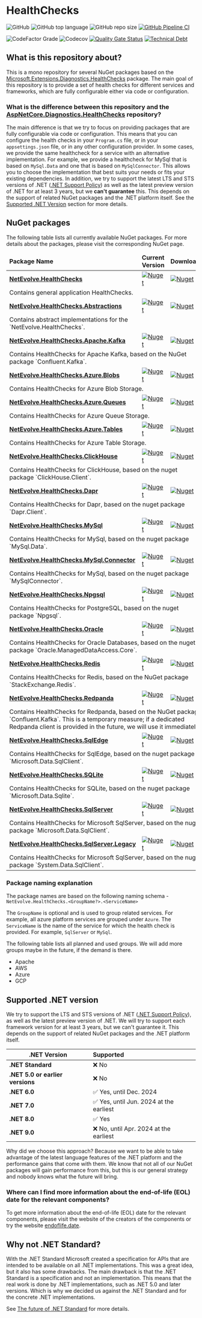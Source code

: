 # HealthChecks

![GitHub](https://img.shields.io/github/license/dailydevops/healthchecks?logo=github)
![GitHub top language](https://img.shields.io/github/languages/top/dailydevops/healthchecks?logo=github)
![GitHub repo size](https://img.shields.io/github/repo-size/dailydevops/healthchecks?logo=github)
[![GitHub Pipeline CI](https://github.com/dailydevops/healthchecks/actions/workflows/cicd.yml/badge.svg?branch=main&event=push)](https://github.com/dailydevops/healthchecks/actions/workflows/cicd.yml)

![CodeFactor Grade](https://img.shields.io/codefactor/grade/github/dailydevops/healthchecks/main?logo=codefactor)
![Codecov](https://img.shields.io/codecov/c/github/dailydevops/healthchecks?logo=codecov)
[![Quality Gate Status](https://sonarcloud.io/api/project_badges/measure?project=dailydevops_healthchecks&metric=alert_status)](https://sonarcloud.io/summary/new_code?id=dailydevops_healthchecks)
[![Technical Debt](https://sonarcloud.io/api/project_badges/measure?project=dailydevops_healthchecks&metric=sqale_index)](https://sonarcloud.io/summary/new_code?id=dailydevops_healthchecks)

## What is this repository about?
This is a mono repository for several NuGet packages based on the [Microsoft.Extensions.Diagnostics.HealthChecks](https://www.nuget.org/packages/Microsoft.Extensions.Diagnostics.HealthChecks) package. The main goal of this repository is to provide a set of health checks for different services and frameworks, which are fully configurable either via code or configuration.

### What is the difference between this repository and the [AspNetCore.Diagnostics.HealthChecks](https://github.com/Xabaril/AspNetCore.Diagnostics.HealthChecks) repository?
The main difference is that we try to focus on providing packages that are fully configurable via code or configuration. This means that you can configure the health checks in your `Program.cs` file, or in your `appsettings.json` file, or in any other configuration provider. In some cases, we provide the same healthcheck for a service with an alternative implementation. For example, we provide a healthcheck for MySql that is based on `MySql.Data` and one that is based on `MySqlConnector`. This allows you to choose the implementation that best suits your needs or fits your existing dependencies.
In addition, we try to support the latest LTS and STS versions of .NET ([.NET Support Policy](https://dotnet.microsoft.com/en-us/platform/support/policy/dotnet-core)) as well as the latest preview version of .NET for at least 3 years, but we **can't guarantee** this. This depends on the support of related NuGet packages and the .NET platform itself. See the [Supported .NET Version](#supported-net-version) section for more details.

## NuGet packages
The following table lists all currently available NuGet packages. For more details about the packages, please visit the corresponding NuGet page.

<!-- packages:start -->
<table>
  <thead>
    <tr>
      <td><b>Package Name</b></td>
      <td><b>Current Version</b></td>
      <td><b>Downloads</b></td>
    </tr>
  </thead>
  <tbody>
    <tr>
      <td><a href="https://www.nuget.org/packages/NetEvolve.HealthChecks/"><b>NetEvolve.HealthChecks</b></a></td>
      <td><a href="https://www.nuget.org/packages/NetEvolve.HealthChecks/"><img src="https://img.shields.io/nuget/v/NetEvolve.HealthChecks?logo=nuget" alt="Nuget"></a></td>
      <td><a href="https://www.nuget.org/packages/NetEvolve.HealthChecks/"><img src="https://img.shields.io/nuget/dt/NetEvolve.HealthChecks?logo=nuget" alt="Nuget"></a></td>
    </tr>
    <tr>
      <td colspan=3>Contains general application HealthChecks.</td>
    </tr>
    <tr>
      <td><a href="https://www.nuget.org/packages/NetEvolve.HealthChecks.Abstractions/"><b>NetEvolve.HealthChecks.Abstractions</b></a></td>
      <td><a href="https://www.nuget.org/packages/NetEvolve.HealthChecks.Abstractions/"><img src="https://img.shields.io/nuget/v/NetEvolve.HealthChecks.Abstractions?logo=nuget" alt="Nuget"></a></td>
      <td><a href="https://www.nuget.org/packages/NetEvolve.HealthChecks.Abstractions/"><img src="https://img.shields.io/nuget/dt/NetEvolve.HealthChecks.Abstractions?logo=nuget" alt="Nuget"></a></td>
    </tr>
    <tr>
      <td colspan=3>Contains abstract implementations for the `NetEvolve.HealthChecks`.</td>
    </tr>
    <tr>
      <td><a href="https://www.nuget.org/packages/NetEvolve.HealthChecks.Apache.Kafka/"><b>NetEvolve.HealthChecks.Apache.Kafka</b></a></td>
      <td><a href="https://www.nuget.org/packages/NetEvolve.HealthChecks.Apache.Kafka/"><img src="https://img.shields.io/nuget/v/NetEvolve.HealthChecks.Apache.Kafka?logo=nuget" alt="Nuget"></a></td>
      <td><a href="https://www.nuget.org/packages/NetEvolve.HealthChecks.Apache.Kafka/"><img src="https://img.shields.io/nuget/dt/NetEvolve.HealthChecks.Apache.Kafka?logo=nuget" alt="Nuget"></a></td>
    </tr>
    <tr>
      <td colspan=3>Contains HealthChecks for Apache Kafka, based on the NuGet package `Confluent.Kafka`.</td>
    </tr>
    <tr>
      <td><a href="https://www.nuget.org/packages/NetEvolve.HealthChecks.Azure.Blobs/"><b>NetEvolve.HealthChecks.Azure.Blobs</b></a></td>
      <td><a href="https://www.nuget.org/packages/NetEvolve.HealthChecks.Azure.Blobs/"><img src="https://img.shields.io/nuget/v/NetEvolve.HealthChecks.Azure.Blobs?logo=nuget" alt="Nuget"></a></td>
      <td><a href="https://www.nuget.org/packages/NetEvolve.HealthChecks.Azure.Blobs/"><img src="https://img.shields.io/nuget/dt/NetEvolve.HealthChecks.Azure.Blobs?logo=nuget" alt="Nuget"></a></td>
    </tr>
    <tr>
      <td colspan=3>Contains HealthChecks for Azure Blob Storage.</td>
    </tr>
    <tr>
      <td><a href="https://www.nuget.org/packages/NetEvolve.HealthChecks.Azure.Queues/"><b>NetEvolve.HealthChecks.Azure.Queues</b></a></td>
      <td><a href="https://www.nuget.org/packages/NetEvolve.HealthChecks.Azure.Queues/"><img src="https://img.shields.io/nuget/v/NetEvolve.HealthChecks.Azure.Queues?logo=nuget" alt="Nuget"></a></td>
      <td><a href="https://www.nuget.org/packages/NetEvolve.HealthChecks.Azure.Queues/"><img src="https://img.shields.io/nuget/dt/NetEvolve.HealthChecks.Azure.Queues?logo=nuget" alt="Nuget"></a></td>
    </tr>
    <tr>
      <td colspan=3>Contains HealthChecks for Azure Queue Storage.</td>
    </tr>
    <tr>
      <td><a href="https://www.nuget.org/packages/NetEvolve.HealthChecks.Azure.Tables/"><b>NetEvolve.HealthChecks.Azure.Tables</b></a></td>
      <td><a href="https://www.nuget.org/packages/NetEvolve.HealthChecks.Azure.Tables/"><img src="https://img.shields.io/nuget/v/NetEvolve.HealthChecks.Azure.Tables?logo=nuget" alt="Nuget"></a></td>
      <td><a href="https://www.nuget.org/packages/NetEvolve.HealthChecks.Azure.Tables/"><img src="https://img.shields.io/nuget/dt/NetEvolve.HealthChecks.Azure.Tables?logo=nuget" alt="Nuget"></a></td>
    </tr>
    <tr>
      <td colspan=3>Contains HealthChecks for Azure Table Storage.</td>
    </tr>
    <tr>
      <td><a href="https://www.nuget.org/packages/NetEvolve.HealthChecks.ClickHouse/"><b>NetEvolve.HealthChecks.ClickHouse</b></a></td>
      <td><a href="https://www.nuget.org/packages/NetEvolve.HealthChecks.ClickHouse/"><img src="https://img.shields.io/nuget/v/NetEvolve.HealthChecks.ClickHouse?logo=nuget" alt="Nuget"></a></td>
      <td><a href="https://www.nuget.org/packages/NetEvolve.HealthChecks.ClickHouse/"><img src="https://img.shields.io/nuget/dt/NetEvolve.HealthChecks.ClickHouse?logo=nuget" alt="Nuget"></a></td>
    </tr>
    <tr>
      <td colspan=3>Contains HealthChecks for ClickHouse, based on the nuget package `ClickHouse.Client`.</td>
    </tr>
    <tr>
      <td><a href="https://www.nuget.org/packages/NetEvolve.HealthChecks.Dapr/"><b>NetEvolve.HealthChecks.Dapr</b></a></td>
      <td><a href="https://www.nuget.org/packages/NetEvolve.HealthChecks.Dapr/"><img src="https://img.shields.io/nuget/v/NetEvolve.HealthChecks.Dapr?logo=nuget" alt="Nuget"></a></td>
      <td><a href="https://www.nuget.org/packages/NetEvolve.HealthChecks.Dapr/"><img src="https://img.shields.io/nuget/dt/NetEvolve.HealthChecks.Dapr?logo=nuget" alt="Nuget"></a></td>
    </tr>
    <tr>
      <td colspan=3>Contains HealthChecks for Dapr, based on the nuget package `Dapr.Client`.</td>
    </tr>
    <tr>
      <td><a href="https://www.nuget.org/packages/NetEvolve.HealthChecks.MySql/"><b>NetEvolve.HealthChecks.MySql</b></a></td>
      <td><a href="https://www.nuget.org/packages/NetEvolve.HealthChecks.MySql/"><img src="https://img.shields.io/nuget/v/NetEvolve.HealthChecks.MySql?logo=nuget" alt="Nuget"></a></td>
      <td><a href="https://www.nuget.org/packages/NetEvolve.HealthChecks.MySql/"><img src="https://img.shields.io/nuget/dt/NetEvolve.HealthChecks.MySql?logo=nuget" alt="Nuget"></a></td>
    </tr>
    <tr>
      <td colspan=3>Contains HealthChecks for MySql, based on the nuget package `MySql.Data`.</td>
    </tr>
    <tr>
      <td><a href="https://www.nuget.org/packages/NetEvolve.HealthChecks.MySql.Connector/"><b>NetEvolve.HealthChecks.MySql.Connector</b></a></td>
      <td><a href="https://www.nuget.org/packages/NetEvolve.HealthChecks.MySql.Connector/"><img src="https://img.shields.io/nuget/v/NetEvolve.HealthChecks.MySql.Connector?logo=nuget" alt="Nuget"></a></td>
      <td><a href="https://www.nuget.org/packages/NetEvolve.HealthChecks.MySql.Connector/"><img src="https://img.shields.io/nuget/dt/NetEvolve.HealthChecks.MySql.Connector?logo=nuget" alt="Nuget"></a></td>
    </tr>
    <tr>
      <td colspan=3>Contains HealthChecks for MySql, based on the nuget package `MySqlConnector`.</td>
    </tr>
    <tr>
      <td><a href="https://www.nuget.org/packages/NetEvolve.HealthChecks.Npgsql/"><b>NetEvolve.HealthChecks.Npgsql</b></a></td>
      <td><a href="https://www.nuget.org/packages/NetEvolve.HealthChecks.Npgsql/"><img src="https://img.shields.io/nuget/v/NetEvolve.HealthChecks.Npgsql?logo=nuget" alt="Nuget"></a></td>
      <td><a href="https://www.nuget.org/packages/NetEvolve.HealthChecks.Npgsql/"><img src="https://img.shields.io/nuget/dt/NetEvolve.HealthChecks.Npgsql?logo=nuget" alt="Nuget"></a></td>
    </tr>
    <tr>
      <td colspan=3>Contains HealthChecks for PostgreSQL, based on the nuget package `Npgsql`.</td>
    </tr>
    <tr>
      <td><a href="https://www.nuget.org/packages/NetEvolve.HealthChecks.Oracle/"><b>NetEvolve.HealthChecks.Oracle</b></a></td>
      <td><a href="https://www.nuget.org/packages/NetEvolve.HealthChecks.Oracle/"><img src="https://img.shields.io/nuget/v/NetEvolve.HealthChecks.Oracle?logo=nuget" alt="Nuget"></a></td>
      <td><a href="https://www.nuget.org/packages/NetEvolve.HealthChecks.Oracle/"><img src="https://img.shields.io/nuget/dt/NetEvolve.HealthChecks.Oracle?logo=nuget" alt="Nuget"></a></td>
    </tr>
    <tr>
      <td colspan=3>Contains HealthChecks for Oracle Databases, based on the nuget package `Oracle.ManagedDataAccess.Core`.</td>
    </tr>
    <tr>
      <td><a href="https://www.nuget.org/packages/NetEvolve.HealthChecks.Redis/"><b>NetEvolve.HealthChecks.Redis</b></a></td>
      <td><a href="https://www.nuget.org/packages/NetEvolve.HealthChecks.Redis/"><img src="https://img.shields.io/nuget/v/NetEvolve.HealthChecks.Redis?logo=nuget" alt="Nuget"></a></td>
      <td><a href="https://www.nuget.org/packages/NetEvolve.HealthChecks.Redis/"><img src="https://img.shields.io/nuget/dt/NetEvolve.HealthChecks.Redis?logo=nuget" alt="Nuget"></a></td>
    </tr>
    <tr>
      <td colspan=3>Contains HealthChecks for Redis, based on the NuGet package `StackExchange.Redis`.</td>
    </tr>
    <tr>
      <td><a href="https://www.nuget.org/packages/NetEvolve.HealthChecks.Redpanda/"><b>NetEvolve.HealthChecks.Redpanda</b></a></td>
      <td><a href="https://www.nuget.org/packages/NetEvolve.HealthChecks.Redpanda/"><img src="https://img.shields.io/nuget/v/NetEvolve.HealthChecks.Redpanda?logo=nuget" alt="Nuget"></a></td>
      <td><a href="https://www.nuget.org/packages/NetEvolve.HealthChecks.Redpanda/"><img src="https://img.shields.io/nuget/dt/NetEvolve.HealthChecks.Redpanda?logo=nuget" alt="Nuget"></a></td>
    </tr>
    <tr>
      <td colspan=3>Contains HealthChecks for Redpanda, based on the NuGet package `Confluent.Kafka`. This is a temporary measure; if a dedicated Redpanda client is provided in the future, we will use it immediately.</td>
    </tr>
    <tr>
      <td><a href="https://www.nuget.org/packages/NetEvolve.HealthChecks.SqlEdge/"><b>NetEvolve.HealthChecks.SqlEdge</b></a></td>
      <td><a href="https://www.nuget.org/packages/NetEvolve.HealthChecks.SqlEdge/"><img src="https://img.shields.io/nuget/v/NetEvolve.HealthChecks.SqlEdge?logo=nuget" alt="Nuget"></a></td>
      <td><a href="https://www.nuget.org/packages/NetEvolve.HealthChecks.SqlEdge/"><img src="https://img.shields.io/nuget/dt/NetEvolve.HealthChecks.SqlEdge?logo=nuget" alt="Nuget"></a></td>
    </tr>
    <tr>
      <td colspan=3>Contains HealthChecks for SqlEdge, based on the nuget package `Microsoft.Data.SqlClient`.</td>
    </tr>
    <tr>
      <td><a href="https://www.nuget.org/packages/NetEvolve.HealthChecks.SQLite/"><b>NetEvolve.HealthChecks.SQLite</b></a></td>
      <td><a href="https://www.nuget.org/packages/NetEvolve.HealthChecks.SQLite/"><img src="https://img.shields.io/nuget/v/NetEvolve.HealthChecks.SQLite?logo=nuget" alt="Nuget"></a></td>
      <td><a href="https://www.nuget.org/packages/NetEvolve.HealthChecks.SQLite/"><img src="https://img.shields.io/nuget/dt/NetEvolve.HealthChecks.SQLite?logo=nuget" alt="Nuget"></a></td>
    </tr>
    <tr>
      <td colspan=3>Contains HealthChecks for SQLite, based on the nuget package `Microsoft.Data.Sqlite`.</td>
    </tr>
    <tr>
      <td><a href="https://www.nuget.org/packages/NetEvolve.HealthChecks.SqlServer/"><b>NetEvolve.HealthChecks.SqlServer</b></a></td>
      <td><a href="https://www.nuget.org/packages/NetEvolve.HealthChecks.SqlServer/"><img src="https://img.shields.io/nuget/v/NetEvolve.HealthChecks.SqlServer?logo=nuget" alt="Nuget"></a></td>
      <td><a href="https://www.nuget.org/packages/NetEvolve.HealthChecks.SqlServer/"><img src="https://img.shields.io/nuget/dt/NetEvolve.HealthChecks.SqlServer?logo=nuget" alt="Nuget"></a></td>
    </tr>
    <tr>
      <td colspan=3>Contains HealthChecks for Microsoft SqlServer, based on the nuget package `Microsoft.Data.SqlClient`.</td>
    </tr>
    <tr>
      <td><a href="https://www.nuget.org/packages/NetEvolve.HealthChecks.SqlServer.Legacy/"><b>NetEvolve.HealthChecks.SqlServer.Legacy</b></a></td>
      <td><a href="https://www.nuget.org/packages/NetEvolve.HealthChecks.SqlServer.Legacy/"><img src="https://img.shields.io/nuget/v/NetEvolve.HealthChecks.SqlServer.Legacy?logo=nuget" alt="Nuget"></a></td>
      <td><a href="https://www.nuget.org/packages/NetEvolve.HealthChecks.SqlServer.Legacy/"><img src="https://img.shields.io/nuget/dt/NetEvolve.HealthChecks.SqlServer.Legacy?logo=nuget" alt="Nuget"></a></td>
    </tr>
    <tr>
      <td colspan=3>Contains HealthChecks for Microsoft SqlServer, based on the nuget package `System.Data.SqlClient`.</td>
    </tr>
  </tbody>
</table>
<!-- packages:end -->

### Package naming explanation
The package names are based on the following naming schema - `NetEvolve.HealthChecks.<GroupName?>.<ServiceName>`

The `GroupName` is optional and is used to group related services. For example, all azure platform services are grouped under `Azure`. The `ServiceName` is the name of the service for which the health check is provided. For example, `SqlServer` or `MySql`.

The following table lists all planned and used groups. We will add more groups maybe in the future, if the demand is there.
- Apache
- AWS
- Azure
- GCP

## Supported .NET version
We try to support the LTS and STS versions of .NET ([.NET Support Policy](https://dotnet.microsoft.com/en-us/platform/support/policy/dotnet-core)), as well as the latest preview version of .NET. We will try to support each framework version for at least 3 years, but we can't guarantee it. This depends on the support of related NuGet packages and the .NET platform itself.

| .NET Version                     | Supported                                               |
|----------------------------------|:--------------------------------------------------------|
| **.NET Standard**                | :x: No                                                  |
| **.NET 5.0 or earlier versions** | :x: No                                                  |
| **.NET 6.0**                     | :white_check_mark: Yes, until Dec. 2024                 |
| **.NET 7.0**                     | :white_check_mark: Yes, until Jun. 2024 at the earliest |
| **.NET 8.0**                     | :white_check_mark: Yes                                  |
| **.NET 9.0**                     | :x: No, until Apr. 2024 at the earliest                 |



Why did we choose this approach? Because we want to be able to take advantage of the latest language features of the .NET platform and the performance gains that come with them. We know that not all of our NuGet packages will gain performance from this, but this is our general strategy and nobody knows what the future will bring.

### Where can I find more information about the end-of-life (EOL) date for the relevant components?
To get more information about the end-of-life (EOL) date for the relevant components, please visit the website of the creators of the components or try the website [endoflife.date](https://endoflife.date/).

## Why not .NET Standard?
With the .NET Standard Microsoft created a specification for APIs that are intended to be available on all .NET implementations. This was a great idea, but it also has some drawbacks. The main drawback is that the .NET Standard is a specification and not an implementation. This means that the real work is done by .NET implementations, such as .NET 5.0 and later versions. Which is why we decided us against the .NET Standard and for the concrete .NET implementations.

See [The future of .NET Standard](https://devblogs.microsoft.com/dotnet/the-future-of-net-standard/) for more details.
